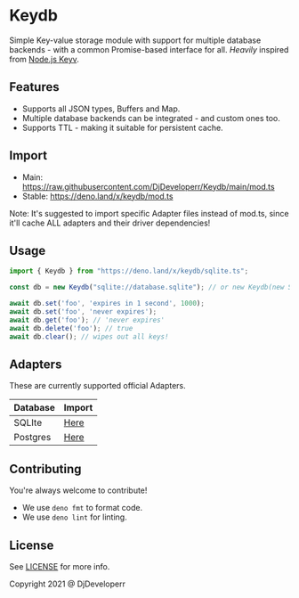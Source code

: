 # Keydb

Simple Key-value storage module with support for multiple database backends - with a common Promise-based interface for all. *Heavily* inspired from [Node.js Keyv](https://npmjs.org/package/keyv).

## Features

- Supports all JSON types, Buffers and Map.
- Multiple database backends can be integrated - and custom ones too.
- Supports TTL - making it suitable for persistent cache.

## Import

- Main: https://raw.githubusercontent.com/DjDeveloperr/Keydb/main/mod.ts
- Stable: https://deno.land/x/keydb/mod.ts

Note: It's suggested to import specific Adapter files instead of mod.ts, since it'll cache ALL adapters and their driver dependencies!

## Usage

```ts
import { Keydb } from "https://deno.land/x/keydb/sqlite.ts";

const db = new Keydb("sqlite://database.sqlite"); // or new Keydb(new SqliteAdapter("database.sqlite"))

await db.set('foo', 'expires in 1 second', 1000);
await db.set('foo', 'never expires');
await db.get('foo'); // 'never expires'
await db.delete('foo'); // true
await db.clear(); // wipes out all keys!
```

## Adapters

These are currently supported official Adapters.

| Database | Import                                        |
| -------- | --------------------------------------------- |
| SQLIte   | [Here](https://deno.land/x/keydb/sqlite.ts)   |
| Postgres | [Here](https://deno.land/x/keydb/postgres.ts) |

## Contributing

You're always welcome to contribute!

- We use `deno fmt` to format code.
- We use `deno lint` for linting.

## License

See [LICENSE](LICENSE) for more info.

Copyright 2021 @ DjDeveloperr